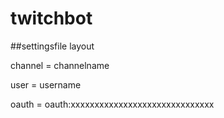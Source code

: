 # twitchbot
##settingsfile layout


channel = channelname

user = username

oauth = oauth:xxxxxxxxxxxxxxxxxxxxxxxxxxxxxx

